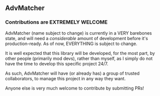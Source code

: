 ## AdvMatcher

### Contributions are EXTREMELY WELCOME
AdvMatcher (name subject to change) is currently in a VERY barebones state, and will need a *considerable* amount of development before it's production-ready. As of now, EVERYTHING is subject to change.

It is well expected that this library will be developed, for the most part, by other people (primarily mod devs), rather than myself, as I simply do not have the time to develop this specific project 24/7.

As such, AdvMatcher will have (or already has) a group of trusted collaborators, to manage this project in any way they want.

Anyone else is very much welcome to contribute by submitting PRs!
